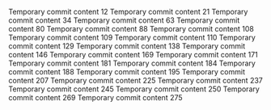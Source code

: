 Temporary commit content 12
Temporary commit content 21
Temporary commit content 34
Temporary commit content 63
Temporary commit content 80
Temporary commit content 88
Temporary commit content 108
Temporary commit content 109
Temporary commit content 110
Temporary commit content 129
Temporary commit content 138
Temporary commit content 146
Temporary commit content 169
Temporary commit content 171
Temporary commit content 181
Temporary commit content 184
Temporary commit content 188
Temporary commit content 195
Temporary commit content 207
Temporary commit content 225
Temporary commit content 237
Temporary commit content 245
Temporary commit content 250
Temporary commit content 269
Temporary commit content 275
